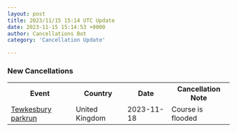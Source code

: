 ```yaml
---
layout: post
title: 2023/11/15 15:14 UTC Update
date: 2023-11-15 15:14:53 +0000
author: Cancellations Bot
category: 'Cancellation Update'

---
```


<h3>New Cancellations</h3>
<div class='hscrollable'>
<table style='width: 100%'>
    <tr>
        <th>Event</th>
        <th>Country</th>
        <th>Date</th>
        <th>Cancellation Note</th>
    </tr>
    <tr>
        <td><a href="https://www.parkrun.org.uk/tewkesbury">Tewkesbury parkrun</a></td>
        <td>United Kingdom</td>
        <td>2023-11-18</td>
        <td>Course is flooded</td>
    </tr>
</table>
</div>
